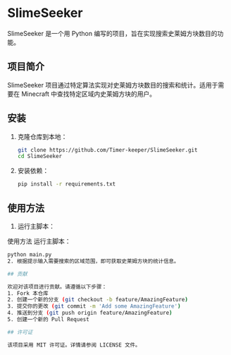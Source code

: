 # SlimeSeeker

SlimeSeeker 是一个用 Python 编写的项目，旨在实现搜索史莱姆方块数目的功能。

## 项目简介

SlimeSeeker 项目通过特定算法实现对史莱姆方块数目的搜索和统计。适用于需要在 Minecraft 中查找特定区域内史莱姆方块的用户。

## 安装

1. 克隆仓库到本地：
   ```bash
   git clone https://github.com/Timer-keeper/SlimeSeeker.git
   cd SlimeSeeker
2. 安装依赖：
   ```bash
   pip install -r requirements.txt
## 使用方法
1. 运行主脚本：

使用方法
运行主脚本：
```bash
python main.py
2. 根据提示输入需要搜索的区域范围，即可获取史莱姆方块的统计信息。

## 贡献

欢迎对该项目进行贡献。请遵循以下步骤：
1. Fork 本仓库
2. 创建一个新的分支 (git checkout -b feature/AmazingFeature)
3. 提交你的更改 (git commit -m 'Add some AmazingFeature')
4. 推送到分支 (git push origin feature/AmazingFeature)
5. 创建一个新的 Pull Request

## 许可证

该项目采用 MIT 许可证。详情请参阅 LICENSE 文件。